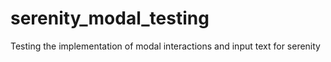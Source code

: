 # serenity_modal_testing
Testing the implementation of modal interactions and input text for serenity
